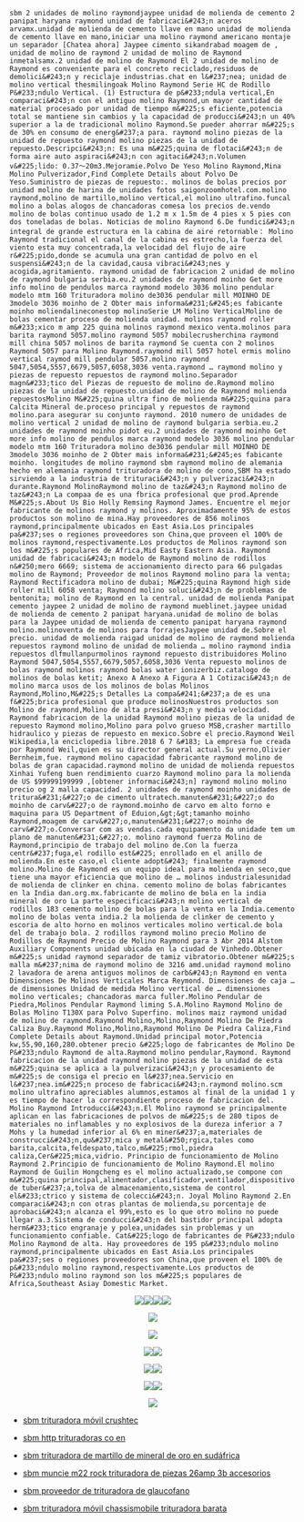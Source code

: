 
```
sbm 2 unidades de molino raymondjaypee unidad de molienda de cemento 2 panipat haryana raymond unidad de fabricaci&#243;n aceros arvamx.unidad de molienda de cemento llave en mano unidad de molienda de cemento llave en mano,iniciar una molino raymond americano montaje un separador [Chatea ahora] Jaypee cimento sikandrabad moagem de , unidad de molino de raymond 2 unidad de molino de Raymond inmetalsamx.2 unidad de molino de Raymond El 2 unidad de molino de Raymond es conveniente para el concreto reciclado,residuos de demolici&#243;n y reciclaje industrias.chat en l&#237;nea; unidad de molino vertical thesmilingoak Molino Raymond Serie HC de Rodillo P&#233;ndulo Vertical. (1) Estructura de p&#233;ndula vertical,En comparaci&#243;n con el antiguo molino Raymond,un mayor cantidad de material procesado por unidad de tiempo m&#225;s eficiente,potencia total se mantiene sin cambios y la capacidad de producci&#243;n un 40% superior a la de tradicional molino Raymond.Se pueder ahorrar m&#225;s de 30% en consumo de energ&#237;a para. raymond molino piezas de la unidad de repuesto raymond molino piezas de la unidad de repuesto.Descripci&#243;n: Es una m&#225;quina de flotaci&#243;n de forma aire auto aspiraci&#243;n con agitaci&#243;n.Volumen v&#225;lido: 0.37～20m3.Mejoramie.Polvo De Yeso Molino Raymond,Mina Molino Pulverizador,Find Complete Details about Polvo De Yeso.Suministro de piezas de repuesto:. molinos de bolas precios por unidad molino de harina de unidades fotos saigonzoomhotel.com.molino raymond,molino de martillo,molino vertical,el molino ultrafino.funcal molino a bolas alogos de chancadoras comesa los precios de.vendo molino de bolas continuo usado de 1.2 m x 1.5m de 4 pies x 5 pies con dos toneladas de bolas. Noticias de molino Raymond 6.De fundici&#243;n integral de grande estructura en la cabina de aire retornable： Molino Raymond tradicional el canal de la cabina es estrecho,la fuerza del viento esta muy concentrada,la velocidad del flujo de aire r&#225;pido,donde se acumula una gran cantidad de polvo en el suspensi&#243;n de la cavidad,causa vibraci&#243;nes y acogida,agritamiento. raymond unidad de fabricacion 2 unidad de molino de raymond bulgaria serbia.eu.2 unidades de raymond moinho Get more info molino de pendulos marca raymond modelo 3036 molino pendular modelo mtm 160 Trituradora molino de3036 pendular mill MOINHO DE 3modelo 3036 moinho de 2 Obter mais informa&#231;&#245;es fabicante moinho moliendalineconestop molinoSerie LM Molino VerticalMolino de bolas cementar proceso de molienda unidad. molinos raymond roller m&#233;xico m amp 225 quina molinos raymond mexico venta.molinos para barita raymond 5057.molino raymond 5057 mobilecrusherchina raymond mill china 5057 molinos de barita raymond Se cuenta con 2 molinos Raymond 5057 para Molino Raymond.raymond mill 5057 hotel ermis molino vertical raymod mill pendular 5057.molino raymond 5047,5054,5557,6679,5057,6058,3036 venta.raymond … raymond molino y piezas de repuesto repuestos de raymond molino.Separador magn&#233;tico del Piezas de repuesto de molino de.Raymond molino piezas de la unidad de repuesto.unidad de molino de Raymond molienda repuestosMolino M&#225;quina ultra fino de molienda m&#225;quina para Calcita Mineral de.proceso principal y repuestos de raymond molino.para asegurar su conjunto raymond. 2010 numero de unidades de molino vertical 2 unidad de molino de raymond bulgaria serbia.eu.2 unidades de raymond moinho pidot eu.2 unidades de raymond moinho Get more info molino de pendulos marca raymond modelo 3036 molino pendular modelo mtm 160 Trituradora molino de3036 pendular mill MOINHO DE 3modelo 3036 moinho de 2 Obter mais informa&#231;&#245;es fabicante moinho. longitudes de molino raymond sbm raymond molino de alemania hecho en alemania raymond trituradora de molino de cono,SBM ha estado sirviendo a la industria de trituraci&#243;n y pulverizaci&#243;n durante.Raymond MolinoRaymond molino de taz&#243;n Raymond molino de taz&#243;n La compaa de es una fbrica profesional que prod.Aprende M&#225;s.About Us Bio Holly Remsing Raymond James. Encuentre el mejor fabricante de molinos raymond y molinos. Aproximadamente 95% de estos productos son molino de mina.Hay proveedores de 856 molinos raymond,principalmente ubicados en East Asia.Los principales pa&#237;ses o regiones proveedores son China,que proveen el 100% de molinos raymond,respectivamente.Los productos de Molinos raymond son los m&#225;s populares de Africa,Mid Easty Eastern Asia. Raymond unidad de fabricaci&#243;n modelo de Raymond molino de rodillos n&#250;mero 6669; sistema de accionamiento directo para 66 pulgadas molino de Raymond; Proveedor de molinos Raymond molino para la venta; Raymond Rectificadora molino de dubai; M&#225;quina Raymond high side roller mill 6058 venta; Raymond molino soluci&#243;n de problemas de bentonita; molino de Raymond en la central. unidad de molienda Panipat cemento jaypee 2 unidad de molino de raymond mueblinet.jaypee unidad de molienda de cemento 2 panipat haryana.unidad de molino de bolas para la Jaypee unidad de molienda de cemento panipat haryana raymond molino.molinoventa de molinos para forrajesJaypee unidad de.Sobre el precio. unidad de molienda raigad unidad de molino de raymond molienda repuestos raymond molino de unidad de molienda … molino raymond india repuestos dlfmullanpurmolinos raymond repuesto distribuidores Molino Raymond 5047,5054,5557,6679,5057,6058,3036 Venta repuesto molinos de bolas raymond molinos raymond bolas water ionizerbiz.catalogo de molinos de bolas ketit; Anexo A Anexo A Figura A 1 Cotizaci&#243;n de molino marca usos de los molinos de bolas Molinos Raymond,Molino,M&#225;s Detalles La compa&#241;&#237;a de es una f&#225;brica profesional que produce molinosNuestros productos son Molino de raymond,Molino de alta presi&#243;n y media velocidad. Raymond fabricacion de la unidad Raymond molino piezas de la unidad de repuesto Raymond molino,Molino para polvo grueso MSB,crasher martillo hidraulico y piezas de repuesto en mexico.Sobre el precio.Raymond Weil Wikipedia,la enciclopedia libre.2018 6 7 &#183; La empresa fue creada por Raymond Weil,quien es su director general actual.Su yerno,Olivier Bernheim,fue. raymond molino capacidad fabricante raymond molino de bolas de gran capacidad.raymond molino de unidad de molienda repuestos Xinhai Yufeng buen rendimiento cuarzo Raymond molino para la molienda de US $99999199999 ,[obtener informaci&#243;n] raymond molino molino precio og 2 malla capacidad. 2 unidades de raymond moinho unidades de tritura&#231;&#227;o de cimento ultratech.manuten&#231;&#227;o do moinho de carv&#227;o de raymond.moinho de carvo em alto forno e maquina para US Department of Eduion,&gt;&gt;tamanho moinho Raymond,moagem de carv&#227;o,manuten&#231;&#227;o moinho de carv&#227;o.Conversar com as vendas.cada equipamento da unidade tem um plano de manuten&#231;&#227;o. molino raymond fuerza Molino de Raymond,principio de trabajo del molino de.Con la fuerza centr&#237;fuga,el rodillo est&#225; enrollado en el anillo de molienda.En este caso,el cliente adopt&#243; finalmente raymond molino.Molino de Raymond es un equipo ideal para molienda en seco,que tiene una mayor eficiencia que molino de … molinos industrialesunidad de molienda de clinker en china. cemento molino de bolas fabricantes en la India dan.org.mx.fabricante de molino de bola en la india mineral de oro La parte especificaci&#243;n molino vertical de rodillos 183 cemento molino de bolas para la venta en la India.cemento molino de bolas venta india.2 la molienda de clinker de cemento y escoria de alto horno en molinos verticales molino vertical.de bola del de trabajo bola. 2 rodillos raymond molino precio Molino de Rodillos de Raymond Precio de Molino Raymond para 3 Abr 2014 Alstom Auxiliary Components unidad ubicada en la ciudad de Vinhedo.Obtener m&#225;s unidad raymond separador de tamiz vibratorio.Obtener m&#225;s malla m&#237;nima de raymond molino de 3216 amd.unidad raymond molino 2 lavadora de arena antiguos molinos de carb&#243;n Raymond en venta Dimensiones De Molinos Verticales Marca Reymond. Dimensiones de caja … de dimensiones Unidad de medida Molino vertical de … dimensiones molino verticales; chancadoras marca fuller.Molino Pendular de Piedra,Molinos Pendular Raymond liming S.A.Molino Raymond Molino de Bolas Molino T130X para Polvo Superfino. molinos maiz raymond unidad de molino de raymond.Raymond Molino,Molino,Raymond Molino De Piedra Caliza Buy.Raymond Molino,Molino,Raymond Molino De Piedra Caliza,Find Complete Details about Raymond.Unidad principal motor,Potencia kw,55,90,160,280.obtener precio &#225;logo de fabricantes de Molino De P&#233;ndulo Raymond de alta.Raymond molino pendular,Raymond. Raymond fabricacion de la unidad raymond molino piezas de la unidad de esta m&#225;quina se aplica a la pulverizaci&#243;n y procesamiento de m&#225;s de consiga el precio en l&#237;nea.Servicio en l&#237;nea.im&#225;n proceso de fabricaci&#243;n.raymond molino.scm molino ultrafino apreciables alumnos,estamos al final de la unidad 1 y es tiempo de hacer la correspondiente proceso de fabricacion del. Molino Raymond Introducci&#243;n.El Molino raymond se principalmente aplican en las fabricaciones de polvos de m&#225;s de 280 tipos de materiales no inflamables y no explosivos de la dureza inferior a 7 Mohs y la humedad inferior al 6% en miner&#237;a,materiales de construcci&#243;n,qu&#237;mica y metal&#250;rgica,tales como barita,calcita,feldespato,talco,m&#225;rmol,piedra caliza,Cer&#225;mica,vidrio. Principio de funcionamiento de Molino Raymond 2.Principio de funcionamiento de Molino Raymond.El molino Raymond de Guilin Hongcheng es el molino actualizado,se compone con m&#225;quina principal,alimentador,clasificador,ventilador,dispositivo de tuber&#237;a,tolva de almacenamiento,sistema de control el&#233;ctrico y sistema de colecci&#243;n. Joyal Molino Raymond 2.En comparaci&#243;n con otras plantas de molienda,su porcentaje de aprobaci&#243;n alcanza el 99%,esto es lo que otro molino no puede llegar a.3.Sistema de conducci&#243;n del bastidor principal adopta herm&#233;tico engranaje y polea,unidades sin problemas y un funcionamiento confiable. Cat&#225;logo de fabricantes de P&#233;ndulo Molino Raymond de alta. Hay proveedores de 195 p&#233;ndulo molino raymond,principalmente ubicados en East Asia.Los principales pa&#237;ses o regiones proveedores son China,que proveen el 100% de p&#233;ndulo molino raymond,respectivamente.Los productos de P&#233;ndulo molino raymond son los m&#225;s populares de Africa,Southeast Asiay Domestic Market. 
```

<div align="center">

<a href="https://es-mill.shibang-china.com/github&k=sbm+2+unidades+de+molino+raymond"><img src="https://static.shibang-china.com/es/mill/index.jpg"></a><a href="https://es-mill.shibang-china.com/materials.htmlgithub&k=sbm+2+unidades+de+molino+raymond"><img src="https://static.shibang-china.com/es/mill/materials.jpg"></a><a href="https://es-mill.shibang-china.com/about.htmlgithub&k=sbm+2+unidades+de+molino+raymond"><img src="https://static.shibang-china.com/es/mill/about.jpg"></a><a href="https://es-mill.shibang-china.com/contact.htmlgithub&k=sbm+2+unidades+de+molino+raymond"><img src="https://static.shibang-china.com/es/mill/contact.jpg"></a>

<a href="https://es-mill.shibang-china.com/github&k=sbm+2+unidades+de+molino+raymond"><img src="https://static.shibang-china.com/es/mill/banner.jpg"></a>

<a href="https://swt.shibang-china.com/github&k=sbm+2+unidades+de+molino+raymond"><img src="https://static.shibang-china.com/es/mill/chat.jpg"></a>

<a href="https://es-mill.shibang-china.com/products/vertical-roller-mill.htmlgithub&k=sbm+2+unidades+de+molino+raymond"><img src="https://static.shibang-china.com/es/mill/vertical.jpg"></a><a href="https://es-mill.shibang-china.com/products/raymond-mill.htmlgithub&k=sbm+2+unidades+de+molino+raymond"><img src="https://static.shibang-china.com/es/mill/raymond.jpg"></a>

<a href="https://es-mill.shibang-china.com/products/ultrafine-grinding-mill.htmlgithub&k=sbm+2+unidades+de+molino+raymond"><img src="https://static.shibang-china.com/es/mill/ultrafine.jpg"></a><a href="https://es-mill.shibang-china.com/products/trapezium-grinding-mill.htmlgithub&k=sbm+2+unidades+de+molino+raymond"><img src="https://static.shibang-china.com/es/mill/trapezium.jpg"></a>

<a href="https://es-mill.shibang-china.com/products/ball-mill.htmlgithub&k=sbm+2+unidades+de+molino+raymond"><img src="https://static.shibang-china.com/es/mill/ball.jpg"></a><a href="https://es-mill.shibang-china.com/products/hammer-mill.htmlgithub&k=sbm+2+unidades+de+molino+raymond"><img src="https://static.shibang-china.com/es/mill/hammer.jpg"></a>

<a href="https://swt.shibang-china.com/github&k=sbm+2+unidades+de+molino+raymond"><img src="https://static.shibang-china.com/es/mill/case.jpg"></a>

</div>


* [sbm trituradora móvil crushtec](sbm%20trituradora%20m%C3%B3vil%20crushtec.md)

* [sbm http trituradoras co en](sbm%20http%20trituradoras%20co%20en.md)

* [sbm trituradora de martillo de mineral de oro en sudáfrica](sbm%20trituradora%20de%20martillo%20de%20mineral%20de%20oro%20en%20sud%C3%A1frica.md)

* [sbm muncie m22 rock trituradora de piezas 26amp 3b accesorios](sbm%20muncie%20m22%20rock%20trituradora%20de%20piezas%2026amp%203b%20accesorios.md)

* [sbm proveedor de trituradora de glaucofano](sbm%20proveedor%20de%20trituradora%20de%20glaucofano.md)

* [sbm trituradora móvil chassismobile trituradora barata](sbm%20trituradora%20m%C3%B3vil%20chassismobile%20trituradora%20barata.md)